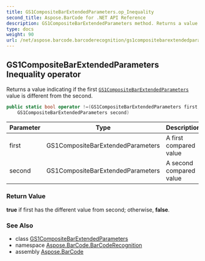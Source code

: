 ```yaml
---
title: GS1CompositeBarExtendedParameters.op_Inequality
second_title: Aspose.BarCode for .NET API Reference
description: GS1CompositeBarExtendedParameters method. Returns a value indicating if the first GS1CompositeBarExtendedParameters value is different from the second
type: docs
weight: 90
url: /net/aspose.barcode.barcoderecognition/gs1compositebarextendedparameters/op_inequality/
---
```

## GS1CompositeBarExtendedParameters Inequality operator

Returns a value indicating if the first [`GS1CompositeBarExtendedParameters`](../) value is different from the second.

```csharp
public static bool operator !=(GS1CompositeBarExtendedParameters first, 
    GS1CompositeBarExtendedParameters second)
```

| Parameter | Type | Description |
| --- | --- | --- |
| first | GS1CompositeBarExtendedParameters | A first compared value |
| second | GS1CompositeBarExtendedParameters | A second compared value |

### Return Value

**true** if first has the different value from second; otherwise, **false**.

### See Also

* class [GS1CompositeBarExtendedParameters](../)
* namespace [Aspose.BarCode.BarCodeRecognition](../../../aspose.barcode.barcoderecognition/)
* assembly [Aspose.BarCode](../../../)


